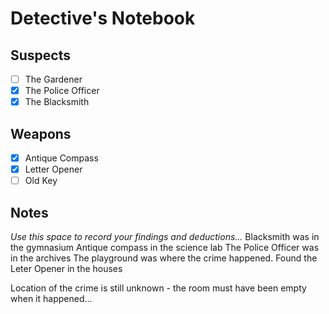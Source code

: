 # Detective's Notebook

## Suspects
- [ ] The Gardener
- [x] The Police Officer
- [x] The Blacksmith

## Weapons
- [x] Antique Compass
- [x] Letter Opener
- [ ] Old Key

## Notes
*Use this space to record your findings and deductions...*
Blacksmith was in the gymnasium
Antique compass in the science lab
The Police Officer was in the archives
The playground was where the crime happened.
Found the Leter Opener in the houses

Location of the crime is still unknown - the room must have been empty when it happened...
